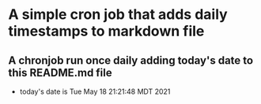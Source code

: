 A simple cron job that adds daily timestamps to markdown file
============================================================
## A chronjob run once daily adding today's date to this README.md file
* today's date is Tue May 18 21:21:48 MDT 2021
